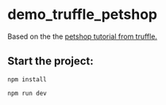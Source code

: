 # demo_truffle_petshop

Based on the the [petshop tutorial from truffle.](http://truffleframework.com/tutorials/pet-shop)

## Start the project:

`npm install`

`npm run dev`
